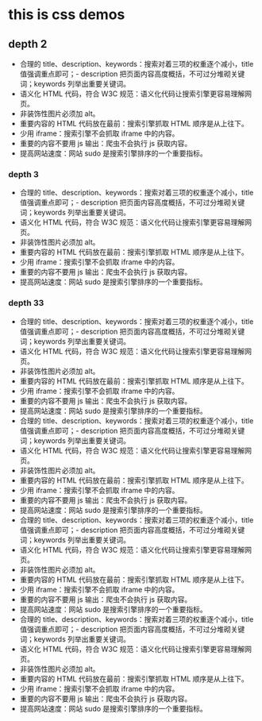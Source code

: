 # this is css demos

## depth 2

- 合理的 title、description、keywords：搜索对着三项的权重逐个减小，title 值强调重点即可；- description 把页面内容高度概括，不可过分堆砌关键词；keywords 列举出重要关键词。
- 语义化 HTML 代码，符合 W3C 规范：语义化代码让搜索引擎更容易理解网页。
- 非装饰性图片必须加 alt。
- 重要内容的 HTML 代码放在最前：搜索引擎抓取 HTML 顺序是从上往下。
- 少用 iframe：搜索引擎不会抓取 iframe 中的内容。
- 重要的内容不要用 js 输出：爬虫不会执行 js 获取内容。
- 提高网站速度：网站 sudo 是搜索引擎排序的一个重要指标。

### depth 3

- 合理的 title、description、keywords：搜索对着三项的权重逐个减小，title 值强调重点即可；- description 把页面内容高度概括，不可过分堆砌关键词；keywords 列举出重要关键词。
- 语义化 HTML 代码，符合 W3C 规范：语义化代码让搜索引擎更容易理解网页。
- 非装饰性图片必须加 alt。
- 重要内容的 HTML 代码放在最前：搜索引擎抓取 HTML 顺序是从上往下。
- 少用 iframe：搜索引擎不会抓取 iframe 中的内容。
- 重要的内容不要用 js 输出：爬虫不会执行 js 获取内容。
- 提高网站速度：网站 sudo 是搜索引擎排序的一个重要指标。

### depth 33

- 合理的 title、description、keywords：搜索对着三项的权重逐个减小，title 值强调重点即可；- description 把页面内容高度概括，不可过分堆砌关键词；keywords 列举出重要关键词。
- 语义化 HTML 代码，符合 W3C 规范：语义化代码让搜索引擎更容易理解网页。
- 非装饰性图片必须加 alt。
- 重要内容的 HTML 代码放在最前：搜索引擎抓取 HTML 顺序是从上往下。
- 少用 iframe：搜索引擎不会抓取 iframe 中的内容。
- 重要的内容不要用 js 输出：爬虫不会执行 js 获取内容。
- 提高网站速度：网站 sudo 是搜索引擎排序的一个重要指标。
- 合理的 title、description、keywords：搜索对着三项的权重逐个减小，title 值强调重点即可；- description 把页面内容高度概括，不可过分堆砌关键词；keywords 列举出重要关键词。
- 语义化 HTML 代码，符合 W3C 规范：语义化代码让搜索引擎更容易理解网页。
- 非装饰性图片必须加 alt。
- 重要内容的 HTML 代码放在最前：搜索引擎抓取 HTML 顺序是从上往下。
- 少用 iframe：搜索引擎不会抓取 iframe 中的内容。
- 重要的内容不要用 js 输出：爬虫不会执行 js 获取内容。
- 提高网站速度：网站 sudo 是搜索引擎排序的一个重要指标。
- 合理的 title、description、keywords：搜索对着三项的权重逐个减小，title 值强调重点即可；- description 把页面内容高度概括，不可过分堆砌关键词；keywords 列举出重要关键词。
- 语义化 HTML 代码，符合 W3C 规范：语义化代码让搜索引擎更容易理解网页。
- 非装饰性图片必须加 alt。
- 重要内容的 HTML 代码放在最前：搜索引擎抓取 HTML 顺序是从上往下。
- 少用 iframe：搜索引擎不会抓取 iframe 中的内容。
- 重要的内容不要用 js 输出：爬虫不会执行 js 获取内容。
- 提高网站速度：网站 sudo 是搜索引擎排序的一个重要指标。
- 合理的 title、description、keywords：搜索对着三项的权重逐个减小，title 值强调重点即可；- description 把页面内容高度概括，不可过分堆砌关键词；keywords 列举出重要关键词。
- 语义化 HTML 代码，符合 W3C 规范：语义化代码让搜索引擎更容易理解网页。
- 非装饰性图片必须加 alt。
- 重要内容的 HTML 代码放在最前：搜索引擎抓取 HTML 顺序是从上往下。
- 少用 iframe：搜索引擎不会抓取 iframe 中的内容。
- 重要的内容不要用 js 输出：爬虫不会执行 js 获取内容。
- 提高网站速度：网站 sudo 是搜索引擎排序的一个重要指标。
